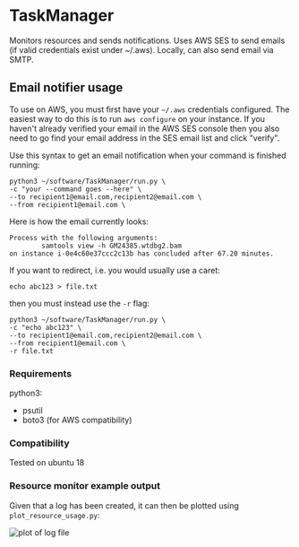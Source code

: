 # TaskManager
Monitors resources and sends notifications. Uses AWS SES to send emails (if valid credentials exist under ~/.aws). Locally, can also send email via SMTP.

## Email notifier usage

To use on AWS, you must first have your `~/.aws` credentials configured. The easiest way to do this is to run `aws configure` on your instance. If you haven't already verified your email in the AWS SES console then you also need to go find your email address in the SES email list and click "verify".

Use this syntax to get an email notification when your command is finished running:

```
python3 ~/software/TaskManager/run.py \
-c "your --command goes --here" \
--to recipient1@email.com,recipient2@email.com \
--from recipient1@email.com \
```

Here is how the email currently looks:

```
Process with the following arguments:
        samtools view -h GM24385.wtdbg2.bam
on instance i-0e4c60e37ccc2c13b has concluded after 67.20 minutes.
```

If you want to redirect, i.e. you would usually use a caret:

```
echo abc123 > file.txt
```

then you must instead use the `-r` flag:

```
python3 ~/software/TaskManager/run.py \
-c "echo abc123" \
--to recipient1@email.com,recipient2@email.com \
--from recipient1@email.com \
-r file.txt
```

### Requirements
python3:
  - psutil
  - boto3 (for AWS compatibility)

### Compatibility
Tested on ubuntu 18

### Resource monitor example output
Given that a log has been created, it can then be plotted using `plot_resource_usage.py`:

![plot of log file](https://github.com/rlorigro/TaskManager/raw/master/log_2019_2_11_17_33_19_458174.png)
